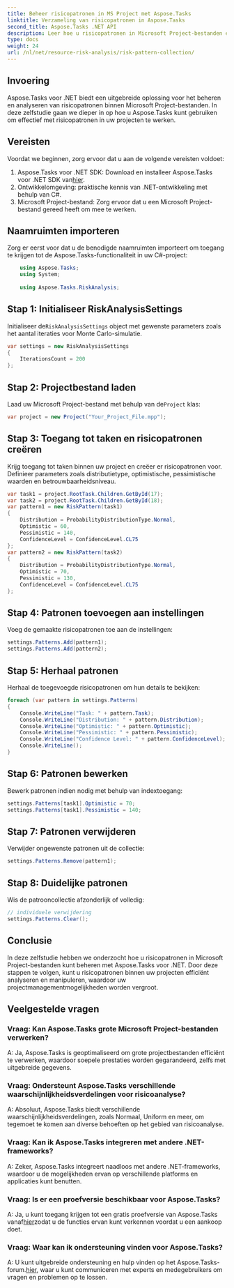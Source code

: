 ```yaml
---
title: Beheer risicopatronen in MS Project met Aspose.Tasks
linktitle: Verzameling van risicopatronen in Aspose.Tasks
second_title: Aspose.Tasks .NET API
description: Leer hoe u risicopatronen in Microsoft Project-bestanden effectief kunt analyseren en manipuleren met Aspose.Tasks voor .NET.
type: docs
weight: 24
url: /nl/net/resource-risk-analysis/risk-pattern-collection/
---
```

## Invoering
Aspose.Tasks voor .NET biedt een uitgebreide oplossing voor het beheren en analyseren van risicopatronen binnen Microsoft Project-bestanden. In deze zelfstudie gaan we dieper in op hoe u Aspose.Tasks kunt gebruiken om effectief met risicopatronen in uw projecten te werken.
## Vereisten
Voordat we beginnen, zorg ervoor dat u aan de volgende vereisten voldoet:
1.  Aspose.Tasks voor .NET SDK: Download en installeer Aspose.Tasks voor .NET SDK van[hier](https://releases.aspose.com/tasks/net/).
2. Ontwikkelomgeving: praktische kennis van .NET-ontwikkeling met behulp van C#.
3. Microsoft Project-bestand: Zorg ervoor dat u een Microsoft Project-bestand gereed heeft om mee te werken.

## Naamruimten importeren
Zorg er eerst voor dat u de benodigde naamruimten importeert om toegang te krijgen tot de Aspose.Tasks-functionaliteit in uw C#-project:
```csharp
    using Aspose.Tasks;
    using System;
    
    using Aspose.Tasks.RiskAnalysis;
```
## Stap 1: Initialiseer RiskAnalysisSettings
 Initialiseer de`RiskAnalysisSettings` object met gewenste parameters zoals het aantal iteraties voor Monte Carlo-simulatie.
```csharp
var settings = new RiskAnalysisSettings
{
    IterationsCount = 200
};
```
## Stap 2: Projectbestand laden
 Laad uw Microsoft Project-bestand met behulp van de`Project` klas:
```csharp
var project = new Project("Your_Project_File.mpp");
```
## Stap 3: Toegang tot taken en risicopatronen creëren
Krijg toegang tot taken binnen uw project en creëer er risicopatronen voor. Definieer parameters zoals distributietype, optimistische, pessimistische waarden en betrouwbaarheidsniveau.
```csharp
var task1 = project.RootTask.Children.GetById(17);
var task2 = project.RootTask.Children.GetById(18);
var pattern1 = new RiskPattern(task1)
{
    Distribution = ProbabilityDistributionType.Normal,
    Optimistic = 60,
    Pessimistic = 140,
    ConfidenceLevel = ConfidenceLevel.CL75
};
var pattern2 = new RiskPattern(task2)
{
    Distribution = ProbabilityDistributionType.Normal,
    Optimistic = 70,
    Pessimistic = 130,
    ConfidenceLevel = ConfidenceLevel.CL75
};
```
## Stap 4: Patronen toevoegen aan instellingen
Voeg de gemaakte risicopatronen toe aan de instellingen:
```csharp
settings.Patterns.Add(pattern1);
settings.Patterns.Add(pattern2);
```
## Stap 5: Herhaal patronen
Herhaal de toegevoegde risicopatronen om hun details te bekijken:
```csharp
foreach (var pattern in settings.Patterns)
{
    Console.WriteLine("Task: " + pattern.Task);
    Console.WriteLine("Distribution: " + pattern.Distribution);
    Console.WriteLine("Optimistic: " + pattern.Optimistic);
    Console.WriteLine("Pessimistic: " + pattern.Pessimistic);
    Console.WriteLine("Confidence Level: " + pattern.ConfidenceLevel);
    Console.WriteLine();
}
```
## Stap 6: Patronen bewerken
Bewerk patronen indien nodig met behulp van indextoegang:
```csharp
settings.Patterns[task1].Optimistic = 70;
settings.Patterns[task1].Pessimistic = 140;
```
## Stap 7: Patronen verwijderen
Verwijder ongewenste patronen uit de collectie:
```csharp
settings.Patterns.Remove(pattern1);
```
## Stap 8: Duidelijke patronen
Wis de patrooncollectie afzonderlijk of volledig:
```csharp
// individuele verwijdering
settings.Patterns.Clear();
```

## Conclusie
In deze zelfstudie hebben we onderzocht hoe u risicopatronen in Microsoft Project-bestanden kunt beheren met Aspose.Tasks voor .NET. Door deze stappen te volgen, kunt u risicopatronen binnen uw projecten efficiënt analyseren en manipuleren, waardoor uw projectmanagementmogelijkheden worden vergroot.
## Veelgestelde vragen
### Vraag: Kan Aspose.Tasks grote Microsoft Project-bestanden verwerken?
A: Ja, Aspose.Tasks is geoptimaliseerd om grote projectbestanden efficiënt te verwerken, waardoor soepele prestaties worden gegarandeerd, zelfs met uitgebreide gegevens.
### Vraag: Ondersteunt Aspose.Tasks verschillende waarschijnlijkheidsverdelingen voor risicoanalyse?
A: Absoluut, Aspose.Tasks biedt verschillende waarschijnlijkheidsverdelingen, zoals Normaal, Uniform en meer, om tegemoet te komen aan diverse behoeften op het gebied van risicoanalyse.
### Vraag: Kan ik Aspose.Tasks integreren met andere .NET-frameworks?
A: Zeker, Aspose.Tasks integreert naadloos met andere .NET-frameworks, waardoor u de mogelijkheden ervan op verschillende platforms en applicaties kunt benutten.
### Vraag: Is er een proefversie beschikbaar voor Aspose.Tasks?
 A: Ja, u kunt toegang krijgen tot een gratis proefversie van Aspose.Tasks vanaf[hier](https://releases.aspose.com/)zodat u de functies ervan kunt verkennen voordat u een aankoop doet.
### Vraag: Waar kan ik ondersteuning vinden voor Aspose.Tasks?
 A: U kunt uitgebreide ondersteuning en hulp vinden op het Aspose.Tasks-forum.[hier](https://forum.aspose.com/c/tasks/15), waar u kunt communiceren met experts en medegebruikers om vragen en problemen op te lossen.